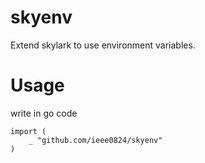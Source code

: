 # skyenv
Extend skylark to use environment variables.

# Usage

write in go code
```
import (
	_ "github.com/ieee0824/skyenv"
)
```

